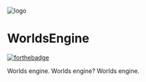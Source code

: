 ![logo](EngineData/UI/Images/logo_no_background.png)
# WorldsEngine

[![forthebadge](https://forthebadge.com/images/badges/powered-by-black-magic.svg)](https://forthebadge.com)

Worlds engine. Worlds engine? Worlds engine.
